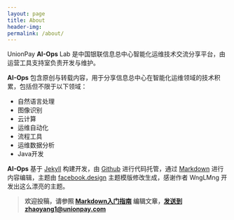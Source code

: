 ```yaml
---
layout: page
title: About
header-img:
permalink: /about/
---
```

UnionPay **AI-Ops** Lab 是中国银联信息总中心智能化运维技术交流分享平台，由运营工具支持室负责开发与维护。

**AI-Ops** 包含原创与转载内容，用于分享信息总中心在智能化运维领域的技术积累，包括但不限于以下领域：
* 自然语言处理
* 图像识别
* 云计算
* 运维自动化
* 流程工具
* 运维数据分析
* Java开发

**AI-Ops** 基于 [Jekyll](http://jekyllrb.com/) 构建开发，由 [Github](https://github.com/) 进行代码托管，通过 [Markdown](https://en.wikipedia.org/wiki/Markdown) 进行内容编辑，主题由 [facebook.design](https://github.com/wnglmng/wnglmng.github.io) 主题模版修改生成，感谢作者 WngLMng 开发出这么漂亮的主题。

>**欢迎投稿，请参照 [Markdown入门指南](/2017/08/20/2) 编辑文章，发送到zhaoyang1@unionpay.com**